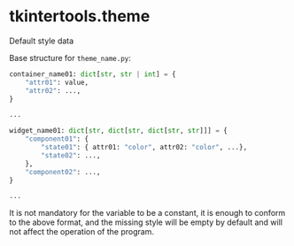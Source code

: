 # tkintertools.theme


Default style data

Base structure for `theme_name.py`:

```python
container_name01: dict[str, str | int] = {
    "attr01": value,
    "attr02": ...,
}

...

widget_name01: dict[str, dict[str, dict[str, str]]] = {
    "component01": {
        "state01": { attr01: "color", attr02: "color", ...},
        "state02": ...,
    },
    "component02": ...,
}

...
```

It is not mandatory for the variable to be a constant, it is enough to conform
to the above format, and the missing style will be empty by default and will not
affect the operation of the program.


